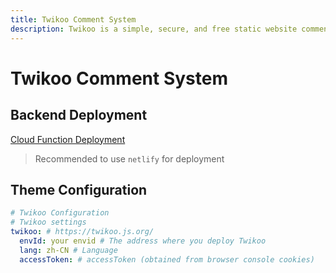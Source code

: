 ```yaml
---
title: Twikoo Comment System
description: Twikoo is a simple, secure, and free static website comment system that can be used on any static website.
---
```


# Twikoo Comment System

## Backend Deployment

[Cloud Function Deployment](https://twikoo.js.org/backend.html)

> Recommended to use `netlify` for deployment

## Theme Configuration

```yaml
# Twikoo Configuration
# Twikoo settings
twikoo: # https://twikoo.js.org/
  envId: your envid # The address where you deploy Twikoo
  lang: zh-CN # Language
  accessToken: # accessToken (obtained from browser console cookies)
```